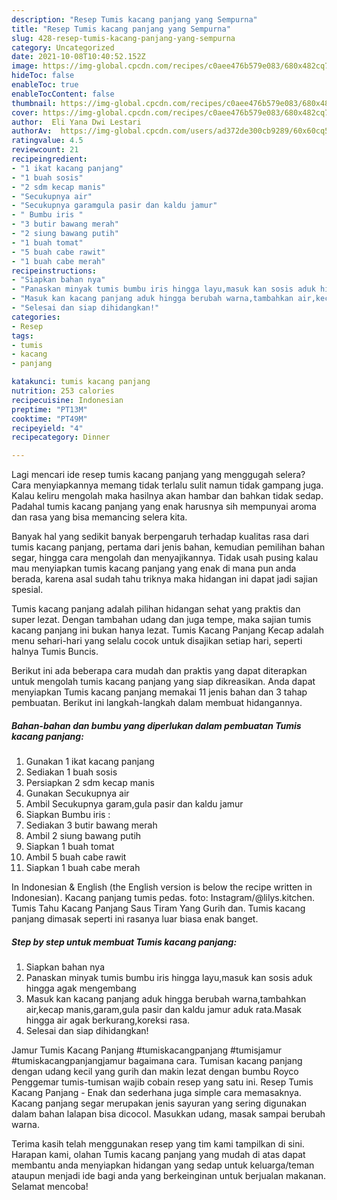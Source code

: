 ```yaml
---
description: "Resep Tumis kacang panjang yang Sempurna"
title: "Resep Tumis kacang panjang yang Sempurna"
slug: 428-resep-tumis-kacang-panjang-yang-sempurna
category: Uncategorized
date: 2021-10-08T10:40:52.152Z
image: https://img-global.cpcdn.com/recipes/c0aee476b579e083/680x482cq70/tumis-kacang-panjang-foto-resep-utama.jpg
hideToc: false
enableToc: true
enableTocContent: false
thumbnail: https://img-global.cpcdn.com/recipes/c0aee476b579e083/680x482cq70/tumis-kacang-panjang-foto-resep-utama.jpg
cover: https://img-global.cpcdn.com/recipes/c0aee476b579e083/680x482cq70/tumis-kacang-panjang-foto-resep-utama.jpg
author:  Eli Yana Dwi Lestari
authorAv:  https://img-global.cpcdn.com/users/ad372de300cb9289/60x60cq50/avatar.jpg
ratingvalue: 4.5
reviewcount: 21
recipeingredient:
- "1 ikat kacang panjang"
- "1 buah sosis"
- "2 sdm kecap manis"
- "Secukupnya air"
- "Secukupnya garamgula pasir dan kaldu jamur"
- " Bumbu iris "
- "3 butir bawang merah"
- "2 siung bawang putih"
- "1 buah tomat"
- "5 buah cabe rawit"
- "1 buah cabe merah"
recipeinstructions:
- "Siapkan bahan nya"
- "Panaskan minyak tumis bumbu iris hingga layu,masuk kan sosis aduk hingga agak mengembang"
- "Masuk kan kacang panjang aduk hingga berubah warna,tambahkan air,kecap manis,garam,gula pasir dan kaldu jamur aduk rata.Masak hingga air agak berkurang,koreksi rasa."
- "Selesai dan siap dihidangkan!"
categories:
- Resep
tags:
- tumis
- kacang
- panjang

katakunci: tumis kacang panjang 
nutrition: 253 calories
recipecuisine: Indonesian
preptime: "PT13M"
cooktime: "PT49M"
recipeyield: "4"
recipecategory: Dinner

---
```



Lagi mencari ide resep tumis kacang panjang yang menggugah selera? Cara menyiapkannya memang tidak terlalu sulit namun tidak gampang juga. Kalau keliru mengolah maka hasilnya akan hambar dan bahkan tidak sedap. Padahal tumis kacang panjang yang enak harusnya sih mempunyai aroma dan rasa yang bisa memancing selera kita.


Banyak hal yang sedikit banyak berpengaruh terhadap kualitas rasa dari tumis kacang panjang, pertama dari jenis bahan, kemudian pemilihan bahan segar, hingga cara mengolah dan menyajikannya. Tidak usah pusing kalau mau menyiapkan tumis kacang panjang yang enak di mana pun anda berada, karena asal sudah tahu triknya maka hidangan ini dapat jadi sajian spesial.

Tumis kacang panjang adalah pilihan hidangan sehat yang praktis dan super lezat. Dengan tambahan udang dan juga tempe, maka sajian tumis kacang panjang ini bukan hanya lezat. Tumis Kacang Panjang Kecap adalah menu sehari-hari yang selalu cocok untuk disajikan setiap hari, seperti halnya Tumis Buncis.


Berikut ini ada beberapa cara mudah dan praktis yang dapat diterapkan untuk mengolah tumis kacang panjang yang siap dikreasikan. Anda dapat menyiapkan Tumis kacang panjang memakai 11 jenis bahan dan 3 tahap pembuatan. Berikut ini langkah-langkah dalam membuat hidangannya.

<!--inarticleads1-->

##### Bahan-bahan dan bumbu yang diperlukan dalam pembuatan Tumis kacang panjang:

1. Gunakan 1 ikat kacang panjang
1. Sediakan 1 buah sosis
1. Persiapkan 2 sdm kecap manis
1. Gunakan Secukupnya air
1. Ambil Secukupnya garam,gula pasir dan kaldu jamur
1. Siapkan  Bumbu iris :
1. Sediakan 3 butir bawang merah
1. Ambil 2 siung bawang putih
1. Siapkan 1 buah tomat
1. Ambil 5 buah cabe rawit
1. Siapkan 1 buah cabe merah


In Indonesian &amp; English (the English version is below the recipe written in Indonesian). Kacang panjang tumis pedas. foto: Instagram/@lilys.kitchen. Tumis Tahu Kacang Panjang Saus Tiram Yang Gurih dan. Tumis kacang panjang dimasak seperti ini rasanya luar biasa enak banget. 

<!--inarticleads2-->

##### Step by step untuk membuat Tumis kacang panjang:

1. Siapkan bahan nya
1. Panaskan minyak tumis bumbu iris hingga layu,masuk kan sosis aduk hingga agak mengembang
1. Masuk kan kacang panjang aduk hingga berubah warna,tambahkan air,kecap manis,garam,gula pasir dan kaldu jamur aduk rata.Masak hingga air agak berkurang,koreksi rasa.
1. Selesai dan siap dihidangkan!

Jamur Tumis Kacang Panjang #tumiskacangpanjang #tumisjamur #tumiskacangpanjangjamur bagaimana cara. Tumisan kacang panjang dengan udang kecil yang gurih dan makin lezat dengan bumbu Royco Penggemar tumis-tumisan wajib cobain resep yang satu ini. Resep Tumis Kacang Panjang - Enak dan sederhana juga simple cara memasaknya. Kacang panjang segar merupakan jenis sayuran yang sering digunakan dalam bahan lalapan bisa dicocol. Masukkan udang, masak sampai berubah warna. 

Terima kasih telah menggunakan resep yang tim kami tampilkan di sini. Harapan kami, olahan Tumis kacang panjang yang mudah di atas dapat membantu anda menyiapkan hidangan yang sedap untuk keluarga/teman ataupun menjadi ide bagi anda yang berkeinginan untuk berjualan makanan. Selamat mencoba!
